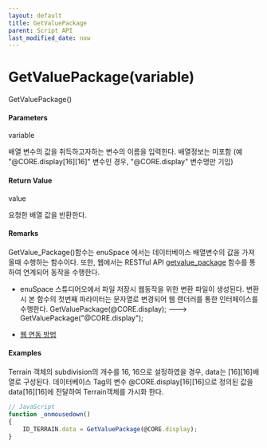 ```yaml
---
layout: default
title: GetValuePackage
parent: Script API
last_modified_date: now
---
```

# GetValuePackage\(variable\)

GetValuePackage\(\)

#### Parameters

variable

배열 변수의 값을 취득하고자하는 변수의 이름을 입력한다. 배열정보는 미포함 \(예 "@CORE.display\[16\]\[16\]" 변수인 경우, "@CORE.display" 변수명만 기입\)

#### Return Value

value

요청한 배열 값을 반환한다.

#### Remarks

GetValue\_Package\(\)함수는 enuSpace 에서는 데이터베이스 배열변수의 값을 가져올때 수행하는 함수이다. 또한, 웹에서는 RESTful API [getvalue\_package](/tutorial/restful-getvalue-package.html) 함수를 통하여 연계되어 동작을 수행한다.

* enuSpace 스튜디어오에서 파일 저장시 웹동작을 위한 변환 파일이 생성된다. 변환시 본 함수의 첫번째 파라미터는 문자열로 변경되어 웹 랜더러를 통한 인터페이스를 수행한다. GetValuePackage\(@CORE.display\);  ---&gt; GetValuePackage\("@CORE.display"\);

* [웹 연동 방법](/tutorial/web-interface.html)

#### Examples

Terrain 객체의 subdivision의 개수를 16, 16으로 설정하였을 경우, data는 \[16\]\[16\]배열로 구성된다. 데이터베이스 Tag의 변수 @CORE.display\[16\]\[16\]으로 정의된 값을 data\[16\]\[16\]에 전달하여 Terrain객체를 가시화 한다.

```js
// JavaScript
function _onmousedown()
{    
    ID_TERRAIN.data = GetValuePackage(@CORE.display);
}
```




